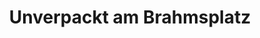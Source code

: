 ---
title: "Unverpackt am Brahmsplatz"
url: /baden-baden/unverpackt-am-brahmsplatz/
shop: Lebensmittel
---
